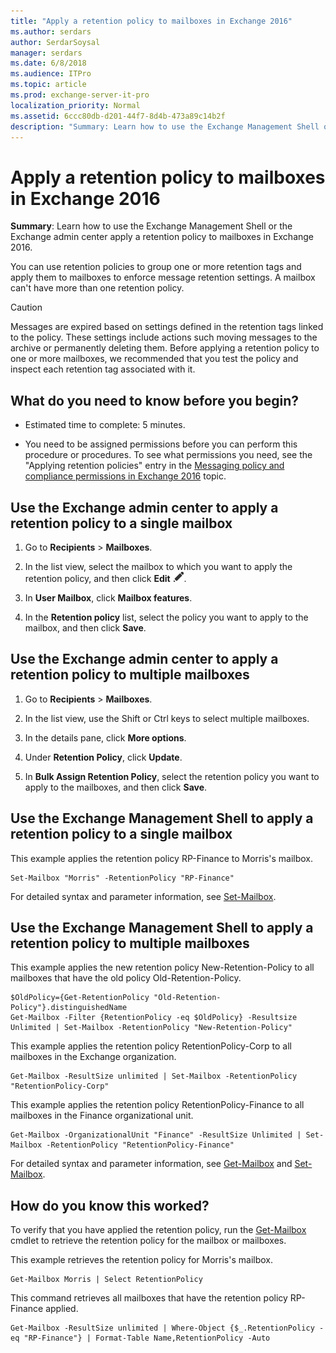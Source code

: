 ```yaml
---
title: "Apply a retention policy to mailboxes in Exchange 2016"
ms.author: serdars
author: SerdarSoysal
manager: serdars
ms.date: 6/8/2018
ms.audience: ITPro
ms.topic: article
ms.prod: exchange-server-it-pro
localization_priority: Normal
ms.assetid: 6ccc80db-d201-44f7-8d4b-473a89c14b2f
description: "Summary: Learn how to use the Exchange Management Shell or the Exchange admin center apply a retention policy to mailboxes in Exchange 2016."
---
```


# Apply a retention policy to mailboxes in Exchange 2016

 **Summary**: Learn how to use the Exchange Management Shell or the Exchange admin center apply a retention policy to mailboxes in Exchange 2016.
  
You can use retention policies to group one or more retention tags and apply them to mailboxes to enforce message retention settings. A mailbox can't have more than one retention policy.
  
> [!CAUTION]
> Messages are expired based on settings defined in the retention tags linked to the policy. These settings include actions such moving messages to the archive or permanently deleting them. Before applying a retention policy to one or more mailboxes, we recommended that you test the policy and inspect each retention tag associated with it.
  
## What do you need to know before you begin?

- Estimated time to complete: 5 minutes.
    
- You need to be assigned permissions before you can perform this procedure or procedures. To see what permissions you need, see the "Applying retention policies" entry in the [Messaging policy and compliance permissions in Exchange 2016](../../permissions/feature-permissions/policy-and-compliance-permissions.md) topic.
    
## Use the Exchange admin center to apply a retention policy to a single mailbox

1. Go to **Recipients** \> **Mailboxes**.
    
2. In the list view, select the mailbox to which you want to apply the retention policy, and then click **Edit** ![Edit icon](../../media/ITPro_EAC_EditIcon.png).
    
3. In **User Mailbox**, click **Mailbox features**.
    
4. In the **Retention policy** list, select the policy you want to apply to the mailbox, and then click **Save**.
    
## Use the Exchange admin center to apply a retention policy to multiple mailboxes

1. Go to **Recipients** \> **Mailboxes**.
    
2. In the list view, use the Shift or Ctrl keys to select multiple mailboxes.
    
3. In the details pane, click **More options**.
    
4. Under **Retention Policy**, click **Update**.
    
5. In **Bulk Assign Retention Policy**, select the retention policy you want to apply to the mailboxes, and then click **Save**.
    
## Use the Exchange Management Shell to apply a retention policy to a single mailbox

This example applies the retention policy RP-Finance to Morris's mailbox.
  
```
Set-Mailbox "Morris" -RetentionPolicy "RP-Finance"
```

For detailed syntax and parameter information, see [Set-Mailbox](http://technet.microsoft.com/library/a0d413b9-d949-4df6-ba96-ac0906dedae2.aspx).
  
## Use the Exchange Management Shell to apply a retention policy to multiple mailboxes

This example applies the new retention policy New-Retention-Policy to all mailboxes that have the old policy Old-Retention-Policy.
  
```
$OldPolicy={Get-RetentionPolicy "Old-Retention-Policy"}.distinguishedName
Get-Mailbox -Filter {RetentionPolicy -eq $OldPolicy} -Resultsize Unlimited | Set-Mailbox -RetentionPolicy "New-Retention-Policy"
```

This example applies the retention policy RetentionPolicy-Corp to all mailboxes in the Exchange organization.
  
```
Get-Mailbox -ResultSize unlimited | Set-Mailbox -RetentionPolicy "RetentionPolicy-Corp"
```

This example applies the retention policy RetentionPolicy-Finance to all mailboxes in the Finance organizational unit.
  
```
Get-Mailbox -OrganizationalUnit "Finance" -ResultSize Unlimited | Set-Mailbox -RetentionPolicy "RetentionPolicy-Finance"
```

For detailed syntax and parameter information, see [Get-Mailbox](http://technet.microsoft.com/library/8a5a6eb9-4a75-47f9-ae3b-a3ba251cf9a8.aspx) and [Set-Mailbox](http://technet.microsoft.com/library/a0d413b9-d949-4df6-ba96-ac0906dedae2.aspx).
  
## How do you know this worked?

To verify that you have applied the retention policy, run the [Get-Mailbox](http://technet.microsoft.com/library/8a5a6eb9-4a75-47f9-ae3b-a3ba251cf9a8.aspx) cmdlet to retrieve the retention policy for the mailbox or mailboxes.
  
This example retrieves the retention policy for Morris's mailbox.
  
```
Get-Mailbox Morris | Select RetentionPolicy
```

This command retrieves all mailboxes that have the retention policy RP-Finance applied.
  
```
Get-Mailbox -ResultSize unlimited | Where-Object {$_.RetentionPolicy -eq "RP-Finance"} | Format-Table Name,RetentionPolicy -Auto
```


